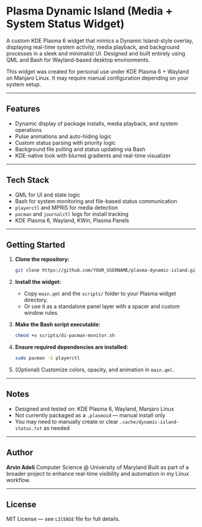 # Plasma Dynamic Island (Media + System Status Widget)

A custom KDE Plasma 6 widget that mimics a Dynamic Island-style overlay, displaying real-time system activity, media playback, and background processes in a sleek and minimalist UI. Designed and built entirely using QML and Bash for Wayland-based desktop environments.

This widget was created for personal use under KDE Plasma 6 + Wayland on Manjaro Linux. It may require manual configuration depending on your system setup.

---

## Features

* Dynamic display of package installs, media playback, and system operations
* Pulse animations and auto-hiding logic
* Custom status parsing with priority logic
* Background file polling and status updating via Bash
* KDE-native look with blurred gradients and real-time visualizer

---

## Tech Stack

* QML for UI and state logic
* Bash for system monitoring and file-based status communication
* `playerctl` and MPRIS for media detection
* `pacman` and `journalctl` logs for install tracking
* KDE Plasma 6, Wayland, KWin, Plasma Panels

---

## Getting Started

1. **Clone the repository:**

   ```bash
   git clone https://github.com/YOUR_USERNAME/plasma-dynamic-island.git
   ```

2. **Install the widget:**

   * Copy `main.qml` and the `scripts/` folder to your Plasma widget directory.
   * Or use it as a standalone panel layer with a spacer and custom window rules.

3. **Make the Bash script executable:**

   ```bash
   chmod +x scripts/di-pacman-monitor.sh
   ```

4. **Ensure required dependencies are installed:**

   ```bash
   sudo pacman -S playerctl
   ```

5. (Optional) Customize colors, opacity, and animation in `main.qml`.

---

## Notes

* Designed and tested on: KDE Plasma 6, Wayland, Manjaro Linux
* Not currently packaged as a `.plasmoid` — manual install only
* You may need to manually create or clear `.cache/dynamic-island-status.txt` as needed

---

## Author

**Arvin Adeli**
Computer Science @ University of Maryland
Built as part of a broader project to enhance real-time visibility and automation in my Linux workflow.

---

## License

MIT License — see `LICENSE` file for full details.
